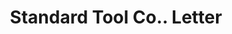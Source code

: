 ---
doi: 10.7916/D8P85Q0K
date_other: '1914'
date_other_textual: '1914'
form: correspondence
genre:
- Letters (correspondence)
name:
- Standard Tool Co.
object_in_context_url: https://biggert.cul.columbia.edu/items/view/ave_biggert_01289
subject_hierarchical_geographic:
- Cleveland, Ohio, United States
subject_name:
- Standard Tool Co.
title: Standard Tool Co.. Letter
sort_title: Standard Tool Co.. Letter
call_number: ave_biggert_01289
coordinates:
- 41.48222222222223,-81.66972222222223
pid: ave_biggert_01289
identifiers: ave_biggert_01289
thumbnail: https://derivativo-1.library.columbia.edu/iiif/2/ldpd:343142/full/!256,256/0/native.jpg
permalink: "/items/ave_biggert_01289/"
layout: iiif-image-page
---